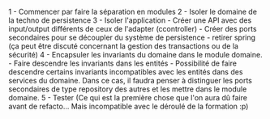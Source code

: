 1 - Commencer par faire la séparation en modules
2 - Isoler le domaine de la techno de persistence
3 - Isoler l'application
    - Créer une API avec des input/output différents de ceux de l'adapter (ccontroller)
    - Créer des ports secondaires pour se découpler du système de persistence
    - retirer spring (ça peut être discuté concernant la gestion des transactions ou de la sécurité)
4 - Encapsuler les invariants du domaine dans le module domaine.
    - Faire descendre les invariants dans les entités
    - Possibilité de faire descendre certains invariants incompatibles avec les entités dans des services du domaine. Dans ce cas, il faudra penser à distinguer les ports secondaires de type repository des autres et les mettre dans le module domaine.
5 - Tester (Ce qui est la première chose que l'on aura dû faire avant de refacto... Mais incompatible avec le déroulé de la formation :p)
